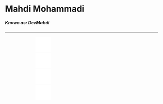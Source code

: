 <H1>Mahdi Mohammadi </H1> 
<h5>Known as: DevMahdi</h5>
<hr>

<a href="#" style="padding: 20%;"><img width="50px" src="te.png" alt="" srcset=""></a>
<a href="#" style="padding: 20%;"><img width="50px"  src="tw.png" alt="" srcset=""></a>
<a href="#" style="padding: 20%;"><img src="instagram.png"  width="50px" alt="" srcset=""></a>
<a href="#" style="padding: 20%;"><img src="youtube.png"  width="50px" alt="" srcset=""></a>
